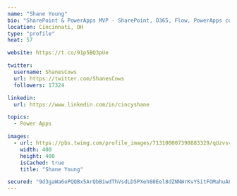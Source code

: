 ```yaml
---
name: "Shane Young"
bio: "SharePoint & PowerApps MVP - SharePoint, O365, Flow, PowerApps consulting? @PowerApps911 | Pure Snark? You found it."
location: Cincinnati, OH
type: "profile"
heat: 57

website: https://t.co/91p5BQ3pUe

twitter:
  username: ShanesCows
  url: https://twitter.com/ShanesCows
  followers: 17324

linkedin:
  url: https://www.linkedin.com/in/cincyshane

topics:
  - Power Apps

images:
  - url: https://pbs.twimg.com/profile_images/713100007398883329/qUzvsvQ3_400x400.jpg
    width: 400
    height: 400
    isCached: true
    title: "Shane Young"

secured: "9d3gaWa6oPQQBx5ArQbBiwdThVsdLD5PXeh80Eel8dZNNWrKvYSitFOMahuAF1Nk0Di4s74szutGLKEgKTJot/EksT74Ln2XONn+IkGTHQqz2hwoCZscVz4WiRa52xsst7GMj0DzxwmQSjIv7JMBFpGRfLbfwzL3GLN0mURez1gA24BYY+wxmo89TuA22ovOH6zGRJ8p7otyWh9Yxz7f2hWO2Z+vFi0he2Gaiz4H99FSkS2PqH97wNNR2jLgXhDJCpHX9VI90Db1GsQBzdKiRN3uwgNYjGEV6s1kkgwCCxaNLhxv+38uW4zAj6ZPvCWlXkKNKjLwFo70EiGev5+Q+lo4pSgxc0uvwV5L5w7NJmUsS3m4xlvLD50z8qYWRGIZHyjAwF8BL4jsuIcLh72W7DXs2CUh/zrMvMOiDop2vp0=;aKoGgvrRQFs+6oPdw8BU5Q=="
---
```


